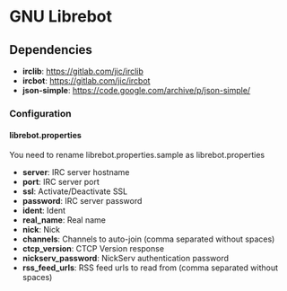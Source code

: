 # GNU Librebot

## Dependencies
* **irclib**: https://gitlab.com/jic/irclib
* **ircbot**: https://gitlab.com/jic/ircbot
* **json-simple**: https://code.google.com/archive/p/json-simple/

### Configuration
#### librebot.properties
You need to rename librebot.properties.sample as librebot.properties

* **server**: IRC server hostname
* **port**: IRC server port
* **ssl**: Activate/Deactivate SSL
* **password**: IRC server password
* **ident**: Ident
* **real_name**: Real name
* **nick**: Nick
* **channels**: Channels to auto-join (comma separated without spaces)
* **ctcp_version**: CTCP Version response
* **nickserv_password**: NickServ authentication password
* **rss_feed_urls**: RSS feed urls to read from (comma separated without spaces)

